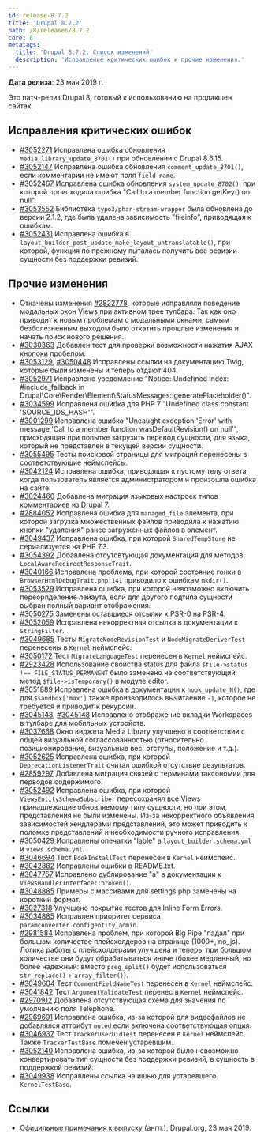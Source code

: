 ```yaml
---
id: release-8.7.2
title: 'Drupal 8.7.2'
path: /8/releases/8.7.2
core: 8
metatags:
  title: 'Drupal 8.7.2: Список изменений'
  description: 'Исправление критических ошибок и прочие изменения.'
---
```


**Дата релиза**: 23 мая 2019 г.

Это патч-релиз Drupal 8, готовый к использованию на продакшен сайтах.

## Исправления критических ошибок

- [#3052271](https://www.drupal.org/project/drupal/issues/3052271) Исправлена ошибка обновления `media_library_update_8701()` при обновлении с Drupal 8.6.15.
- [#3052147](https://www.drupal.org/project/drupal/issues/3052147) Исправлена ошибка обновления `comment_update_8701()`, если комментарии не имеют поля `field_name`.
- [#3052467](https://www.drupal.org/project/drupal/issues/3052467) Исправлена ошибка обновления `system_update_8702()`, при которой происходила ошибка "Call to a member function getKey() on null".
- [#3053552](https://www.drupal.org/project/drupal/issues/3053552) Библиотека `typo3/phar-stream-wrapper` была обновлена до версии 2.1.2, где была удалена зависимость "fileinfo", приводящая к ошибкам.
- [#3052431](https://www.drupal.org/project/drupal/issues/3052431) Исправлена ошибка в `layout_builder_post_update_make_layout_untranslatable()`, при которой, функция по прежнему пыталась получить все ревизии сущности без поддержки ревизий.

## Прочие изменения

- Откачены изменения [#2822778](https://www.drupal.org/node/2822778), которые исправляли поведение модальных окон Views при активном трее тулбара. Так как оно приводит к новым проблемам с модальными окнами, самым безболезненным выходом было откатить прошлые изменения и начать поиск нового решения.
- [#3030363](https://www.drupal.org/node/3030363) Добавлен тест для проверки возможности нажатия AJAX кнопоки пробелом.
- [#3053129](https://www.drupal.org/node/3053129), [#3050448](https://www.drupal.org/node/3050448) Исправлены ссылки на документацию Twig, которые были изменены и теперь отдают 404.
- [#3052971](https://www.drupal.org/node/3052971) Исправлено уведомление "Notice: Undefined index: #include_fallback in Drupal\Core\Render\Element\StatusMessages::generatePlaceholder()".
- [#3034599](https://www.drupal.org/node/3034599) Исправлена ошибка для PHP 7 "Undefined class constant 'SOURCE_IDS_HASH'".
- [#3001299](https://www.drupal.org/node/3001299) Исправлена ошибка "Uncaught exception 'Error' with message 'Call to a member function wasDefaultRevision() on null'", присходящая при попытке загрузить перевод сущности, для языка, который не представлен в текущей версии сущности.
- [#3055495](https://www.drupal.org/node/3055495) Тесты поисковой страницы для миграций перенесены в соответствующие неймспейсы.
- [#3042124](https://www.drupal.org/node/3042124) Исправлена ошибка, приводящая к пустому телу ответа, когда пользователь является администратором и произошла ошибка на сайте.
- [#3024460](https://www.drupal.org/node/3024460) Добавлена миграция языковых настроек типов комментариев из Drupal 7.
- [#2884052](https://www.drupal.org/node/2884052) Исправлена ошибка для `managed_file` элемента, при которой загрузка множественных файлов приводила к нажатию кнопки "удаления" ранее загруженных файлов в элемент.
- [#3049437](https://www.drupal.org/node/3049437) Исправлена ошибка, при которой `SharedTempStore` не сериализуется на PHP 7.3.
- [#3054392](https://www.drupal.org/node/3054392) Добавлена отсутсвтующая документация для методов `LocalAwareRedirectResponseTrait`.
- [#3040166](https://www.drupal.org/node/3040166) Исправлена проблема, при которой состояние гонки в `BrowserHtmlDebugTrait.php:141` приводило к ошибкам `mkdir()`.
- [#3053529](https://www.drupal.org/node/3053529) Исправлена ошибка, при которой невозможно включить переорпделение лейаута, если для другого подтипа сущности выбран полный вариант отображения.
- [#3050275](https://www.drupal.org/node/3050275) Заменены оставшиеся отсылки к PSR-0 на PSR-4.
- [#3052059](https://www.drupal.org/node/3052059) Исправлена некорректная отсылка в документации к `StringFilter`.
- [#3049685](https://www.drupal.org/node/3049685) Тесты `MigrateNodeRevisionTest` и `NodeMigrateDeriverTest` перенесены в `Kernel` неймспейс.
- [#3050172](https://www.drupal.org/node/3050172) Тест `MigrateLanguageTest` перенесен в `Kernel` неймспейс.
- [#2923428](https://www.drupal.org/node/2923428) Использование свойства status для файла `$file->status !== FILE_STATUS_PERMANENT` было заменено на соответствующий метод `$file->isTemporary()` в модуле editor.
- [#3051889](https://www.drupal.org/node/3051889) Исправлена ошибка в документации к `hook_update_N()`, где для `$sandbox['max']` также производилось вычитаение `-1`, которое не требуется и приводит к рекурсии.
- [#3045148](https://www.drupal.org/node/3045148), [#3045148](https://www.drupal.org/node/3045148) Исправлено отображение вкладки Workspaces в тулбаре для мобильных устройств.
- [#3037668](https://www.drupal.org/node/3037668) Окно виджета Media Library улучшено в соответствии с общей визуальной соглассованностью (относительно позиционирование, визуальные вес, отступы, положение и т.д.).
- [#3052625](https://www.drupal.org/node/3052625) Исправлена ошибка, при которой `DeprecationListenerTrait` считал ошибкой отсутствие результатов.
- [#2859297](https://www.drupal.org/node/2859297) Добавлена миграция связей с терминами таксономии для перводов содержимого.
- [#3052492](https://www.drupal.org/node/3052492) Исправлена ошибка, при которой `ViewsEntitySchemaSubscriber` пересохранял все Views принадлежащие обновляемому типу сущности, но при этом, представления не были изменены. Из-за некорректного объявления зависимостей хендлерами представлений, это может приводить к поломке представлений и необходимости ручного исправления.
- [#3050429](https://www.drupal.org/node/3050429) Исправлены опечатки "lable" в `layout_builder.schema.yml` и `views.schema.yml`.
- [#3046694](https://www.drupal.org/node/3046694) Тест `BookInstallTest` перенесен в `Kernel` неймспейс.
- [#3042882](https://www.drupal.org/node/3042882) Исправлены ошибки в README.txt.
- [#3047757](https://www.drupal.org/node/3047757) Исправлено дублирование "a" в документации к `ViewsHandlerInterface::broken()`.
- [#3048885](https://www.drupal.org/node/3048885) Примеры с массивами для settings.php заменены на короткий формат.
- [#3027318](https://www.drupal.org/node/3027318) Улучшено покрытие тестов для Inline Form Errors.
- [#3034885](https://www.drupal.org/node/3034885) Исправлен приоритет сервиса `paramconverter.configentity_admin`.
- [#2981584](https://www.drupal.org/node/2981584) Исправлена проблем, при которой Big Pipe "падал" при большом количестве плейсхолдеров на странице (1000+, no_js). Логика работы с плейсхолдерами улучшена и теперь, при большом количестве они будут обрабатываться иначе (более медленный, но более надежный: вместо `preg_split()` будет использоваться `str_replace()` + `array_filter()`).
- [#3049604](https://www.drupal.org/node/3049604) Тест `CommentFieldNameTest` перенесен в `Kernel` неймспейс.
- [#3041842](https://www.drupal.org/node/3041842) Тест `ArgumentValidateTest` перенес в `Kernel` неймспейс.
- [#2970912](https://www.drupal.org/node/2970912) Добавлена отсутствующая схема для значения по умолчанию поля Telephone.
- [#2969691](https://www.drupal.org/node/2969691) Исправлена ошибка, из-за которой для видеофайлов не добавлялся аттрибут `muted` если включена соответствующая опция.
- [#3046937](https://www.drupal.org/node/3046937) Тест `TrackerUserUidTest` перенесен в `Kernel` неймспейс. Также `TrackerTestBase` помечен устаревшим.
- [#3052140](https://www.drupal.org/node/3052140) Исправлена ошибка, из-за которой было невозможно конвертировать тип сущности без поддержки ревизий, в сущность в поддержкой ревизий.
- [#3049938](https://www.drupal.org/node/3049938) Исправлены ссылка на ишью для устаревшего `KernelTestBase`.

## Ссылки

- [Официльные примечания к выпуску](https://www.drupal.org/project/drupal/releases/8.7.2) (англ.), Drupal.org, 23 мая 2019.
